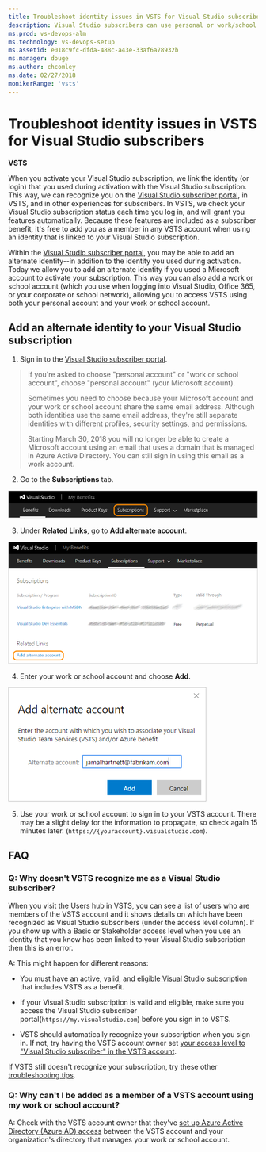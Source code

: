 ```yaml
---
title: Troubleshoot identity issues in VSTS for Visual Studio subscribers
description: Visual Studio subscribers can use personal or work/school identities in VSTS
ms.prod: vs-devops-alm
ms.technology: vs-devops-setup
ms.assetid: e018c9fc-dfda-488c-a43e-33af6a78932b
ms.manager: douge
ms.author: chcomley
ms.date: 02/27/2018
monikerRange: 'vsts'
---
```



# Troubleshoot identity issues in VSTS for Visual Studio subscribers

**VSTS**

When you activate your Visual Studio subscription, we link the identity (or login) that you used during activation with the Visual Studio subscription. This way,
we can recognize you on the [Visual Studio subscriber portal](https://my.visualstudio.com), in VSTS, and in other experiences for subscribers.
In VSTS, we check your Visual Studio subscription status each time you log in, and will grant you features automatically. Because these features are included
as a subscriber benefit, it's free to add you as a member in any VSTS account when using an identity that is linked to your Visual Studio subscription.

Within the [Visual Studio subscriber portal](https://my.visualstudio.com), you may be able to add an alternate identity--in addition to the identity you used during
activation. Today we allow you to add an alternate identity if you used a Microsoft account to activate your subscription. This way you can also add a
work or school account (which you use when logging into Visual Studio, Office 365, or your corporate or school network), allowing you to access VSTS using both
your personal account and your work or school account.

## Add an alternate identity to your Visual Studio subscription

1. Sign in to the [Visual Studio subscriber portal](https://my.visualstudio.com).

  > If you're asked to choose "personal account"
  > or "work or school account", choose "personal account" (your Microsoft account).
  >
  > Sometimes you need to choose because your Microsoft account and your work or school
  > account share the same email address. Although both identities use the same email address,
  > they're still separate identities with different profiles, security settings, and permissions.
  >
  > Starting March 30, 2018 you will no longer be able to create a Microsoft account using an email
  > that uses a domain that is managed in Azure Active Directory. You can still sign in using this
  > email as a work account.

2. Go to the **Subscriptions** tab.

  ![Choose Subscriptions](_img/link-msdn-subscription/choose-subscriptions-my-visual-studio-com-portal.png)

3. Under **Related Links**, go to **Add alternate account**.

  ![Under Related Links, go to Add alternate account](_img/link-msdn-subscription/add-alternate-account-my-visual-studio-com-portal.png)

4. Enter your work or school account and choose **Add**.

  ![Enter your work or school account](_img/link-msdn-subscription/enter-alternate-account-my-visual-studio-com-portal.png)

5. Use your work or school account to sign in to your VSTS account. 
There may be a slight delay for the information to propagate, so check again 15 minutes later.   (```https://{youraccount}.visualstudio.com```).

## FAQ

### Q:  Why doesn't VSTS recognize me as a Visual Studio subscriber?

When you visit the Users hub in VSTS, you can see a list of users who are members of the VSTS account and it shows details on which have been
recognized as Visual Studio subscribers (under the access level column). If you show up with a Basic or Stakeholder access level when you use an
identity that you know has been linked to your Visual Studio subscription then this is an error.

A: This might happen for different reasons:

* You must have an active, valid, and [eligible Visual Studio subscription](../accounts/faq-add-delete-users.md#EligibleMSDNSubscriptions) that includes VSTS as a benefit.

* If your Visual Studio subscription is valid and eligible, make sure you access the Visual Studio subscriber portal(```https://my.visualstudio.com```) before you sign in to VSTS.

* VSTS should automatically recognize your subscription when you sign in. If not, try having the VSTS account owner set [your access level to "Visual Studio subscriber" in the VSTS account](../accounts/add-account-users-assign-access-levels.md).

If VSTS still doesn't recognize your subscription, try these other
[troubleshooting tips](http://blogs.msdn.com/b/visualstudioalm/archive/2014/03/19/visual-studio-online-best-practices-troubleshooting-issues-with-the-quot-eligible-msdn-subscriber-license-type.aspx).

### Q:  Why can't I be added as a member of a VSTS account using my work or school account?

A:  Check with the VSTS account owner that they've
[set up Azure Active Directory (Azure AD) access](../accounts/access-with-azure-ad.md)
between the VSTS account and your organization's
directory that manages your work or school account.
